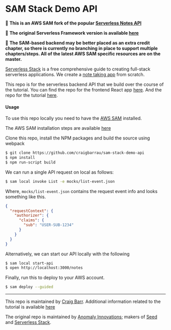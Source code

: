 # SAM Stack Demo API

:see_no_evil: **This is an AWS SAM fork of the popular [Serverless Notes API](http://serverless-stack.com)**

:hear_no_evil: **The original Serverless Framework version is available [here](https://github.com/AnomalyInnovations/serverless-stack-demo-api)**

:speak_no_evil: **The SAM-based backend may be better placed as an extra credit chapter, so there is currently no branching in place to support multiple chapters/steps. All of the latest AWS SAM specific resources are on the master.**

[Serverless Stack](http://serverless-stack.com) is a free comprehensive guide to creating full-stack serverless applications. We create a [note taking app](http://demo2.serverless-stack.com) from scratch.

This repo is for the serverless backend API that we build over the course of the tutorial. You can find the repo for the frontend React app [here](https://github.com/AnomalyInnovations/serverless-stack-demo-client). And the repo for the tutorial [here](https://github.com/craigbarrau/serverless-stack-com).

#### Usage

To use this repo locally you need to have the [AWS SAM](https://aws.amazon.com/serverless/sam/) installed.

The AWS SAM installation steps are available [here](https://docs.aws.amazon.com/serverless-application-model/latest/developerguide/serverless-sam-cli-install.html)

Clone this repo, install the NPM packages and build the source using webpack

``` bash
$ git clone https://github.com/craigbarrau/sam-stack-demo-api
$ npm install
$ npm run-script build
```

We can run a single API request on local as follows:

``` bash
$ sam local invoke List -e mocks/list-event.json
```

Where, `mocks/list-event.json` contains the request event info and looks something like this.

``` json
{
  "requestContext": {
    "authorizer": {
      "claims": {
        "sub": "USER-SUB-1234"
      }
    }
  }
}
```

Alternatively, we can start our API locally with the following

``` bash
$ sam local start-api 
$ open http://localhost:3000/notes
```

Finally, run this to deploy to your AWS account.

``` bash
$ sam deploy --guided
```

---

This repo is maintained by [Craig Barr](http://github.com/craigbarrau). Additional information related to the tutorial is available [here](https://gist.github.com/m0un10/a5b07b120df5319c0b0575e2a979e04c)

The original repo is maintained by [Anomaly Innovations](https://anoma.ly); makers of [Seed](https://seed.run) and [Serverless Stack](https://serverless-stack.com).

[Email]: mailto:contact@anoma.ly
